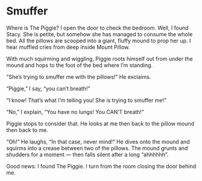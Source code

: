 # Smuffer

Where is The Piggie? I open the door to check the bedroom. Well, I found Stacy. She  is petite, but somehow she has managed to consume 
the whole bed. All the pillows are scooped into a giant, fluffy mound to prop her up. I hear muffled cries from deep inside 
Mount Pillow.

With much squirming and wiggling, Piggie roots himself out from under the mound and hops to the foot of the bed where I’m standing.

“She’s trying to smuffer me with the pillows!” He exclaims.

“Piggie,” I say, “you can’t breath!”

“I know! That’s what I’m telling you! She is trying to smuffer me!”

“No,” I explain, “You have no lungs! You CAN’T breath!”

Piggie stops to consider that. He looks at me then back to the pillow mound then back to me.

“Oh!” He laughs, “In that case, never mind!” He dives onto the mound and squirms into a crease between two of the pillows. The mound grunts 
and shudders for a moment — then falls silent after a long “ahhhhhh”.

Good news: I found The Piggie. I turn from the room closing the door behind me.
